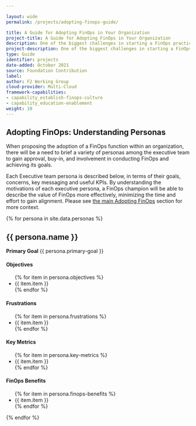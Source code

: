 ```yaml
---

layout: wide
permalink: /projects/adopting-finops-guide/

title: A Guide for Adopting FinOps in Your Organization
project-title: A Guide for Adopting FinOps in Your Organization
description: One of the biggest challenges in starting a FinOps practice is getting broad executive support and buy-in to dedicate the time and resources needed for the cultural change.
project-description: One of the biggest challenges in starting a FinOps practice is getting broad executive support and buy-in to dedicate the time and resources needed for the cultural change.
type: Guide
identifier: projects
date-added: October 2021
source: Foundation Contribution
label:
author: F2 Working Group
cloud-provider: Multi-Cloud
framework-capabilities:
- capability_establish-finops-culture
- capability_education-enablement
weight: 10
---
```


## Adopting FinOps: Understanding Personas
When proposing the adoption of a FinOps function within an organization, there will be a need to brief a variety of personas among the executive team to gain approval, buy-in, and involvement in conducting FinOps and achieving its goals.

Each Executive team persona is described below, in terms of their goals, concerns, key messaging and useful KPIs. By understanding the motivations of each executive persona, a FinOps champion will be able to describe the value of FinOps more effectively, minimizing the time and effort to gain alignment. Please see [the main Adopting FinOps](/projects/adopting-finops) section for more context.


{% for persona in site.data.personas %}

<div id="{{ persona.identifier }}">

  <h2>{{ persona.name }}</h2>
  <p><b>Primary Goal</b> {{ persona.primary-goal }}</p>


  <div class="flex flex-col md:flex-row flex-wrap items-stretch">
    <div class="md:w-1/4 p-1 flex items-stretch">
      <div class="w-full bg-gray-100 flex flex-col rounded-lg p-2">
        <h4 class="text-center my-4">Objectives</h4>
        <ul>
          {% for item in persona.objectives %}
          <li>{{ item.item }}</li>
          {% endfor %}
        </ul>
      </div>
    </div>
    <div class="md:w-1/4 p-1 flex items-stretch">
      <div class="w-full bg-gray-100 flex flex-col items-stretch rounded-lg p-2">
        <h4 class="text-center my-4">Frustrations</h4>
        <ul>
          {% for item in persona.frustrations %}
          <li>{{ item.item }}</li>
          {% endfor %}
        </ul>
      </div>
    </div>
    <div class="md:w-1/4 p-1 flex items-stretch">
      <div class="w-full bg-gray-100 flex flex-col items-stretch rounded-lg p-2">
        <h4 class="text-center my-4">Key Metrics</h4>
        <ul>
          {% for item in persona.key-metrics %}
          <li>{{ item.item }}</li>
          {% endfor %}
        </ul>
      </div>
    </div>
    <div class="md:w-1/4 p-1 flex items-stretch">
      <div class="w-full bg-gray-100 flex flex-col items-stretch rounded-lg p-2">
        <h4 class="text-center my-4">FinOps Benefits</h4>
        <ul>
          {% for item in persona.finops-benefits %}
          <li>{{ item.item }}</li>
          {% endfor %}
        </ul>
      </div>
    </div>
  </div>

</div>

{% endfor %}
